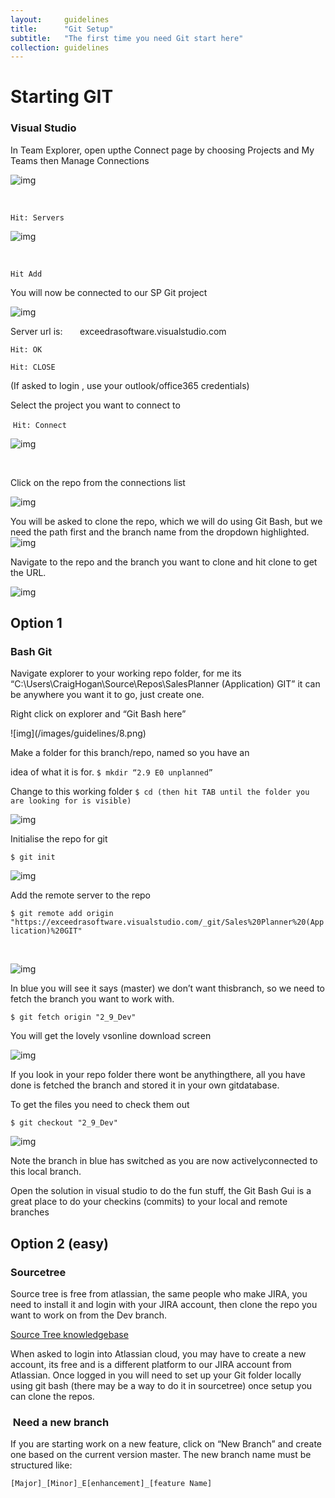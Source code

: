 ```yaml
---
layout:     guidelines
title:      "Git Setup"
subtitle:   "The first time you need Git start here"
collection: guidelines
---
```


# Starting GIT



### Visual Studio 

In Team Explorer, open upthe Connect page by choosing Projects and My Teams then Manage Connections

![img](/images/guidelines/1.png)

 

`Hit: Servers`

![img](/images/guidelines/2.png)

 

`Hit Add`

You will now be connected to our SP Git project

![img](/images/guidelines/3.png)

Server url is:       exceedrasoftware.visualstudio.com

`Hit: OK`

`Hit: CLOSE`

(If asked to login , use your outlook/office365 credentials)

Select the project you want to connect to

 `Hit: Connect` 

![img](/images/guidelines/4.png)

 

Click on the repo from the connections list

![img](/images/guidelines/5.png)

You will be asked to clone the repo, which we will do using Git Bash, but we need the path first and the branch name from the dropdown highlighted.
![img](/images/guidelines/6.png)



Navigate to the repo and the branch you want to clone and hit clone to get the URL.

![img](/images/guidelines/7.png)


## Option 1 

### Bash Git

Navigate explorer to your working repo folder, for me its “C:\Users\CraigHogan\Source\Repos\SalesPlanner (Application) GIT” it can be anywhere you want it to go, just create one.

Right click on explorer and “Git Bash here”
<!--Note all commands/file names are case sensitive-->![img](/images/guidelines/8.png)

Make a folder for this branch/repo, named so you have an

idea of what it is for.
`$ mkdir “2.9 E0 unplanned”`

Change to this working folder
`$ cd (then hit TAB until the folder you are looking for is visible)`

![img](/images/guidelines/9.png)

Initialise the repo for git

`$ git init`

![img](/images/guidelines/10.png)

Add the remote server to the repo

`$ git remote add origin "https://exceedrasoftware.visualstudio.com/_git/Sales%20Planner%20(Application)%20GIT"`

 

![img](/images/guidelines/11.png)

In blue you will see it says (master) we don’t want thisbranch, so we need to fetch the branch you want to work with.

`$ git fetch origin "2_9_Dev"`

You will get the lovely vsonline download screen

![img](/images/guidelines/12.png)

If you look in your repo folder there wont be anythingthere, all you have done is fetched the branch and stored it in your own gitdatabase.

To get the files you need to check them out

`$ git checkout "2_9_Dev"`

![img](/images/guidelines/13.png)

Note the branch in blue has switched as you are now activelyconnected to this local branch.

Open the solution in visual studio to do the fun stuff, the Git Bash Gui is a great place to do your checkins (commits) to your local and remote branches


## Option 2 (easy)

### Sourcetree

Source tree is free from atlassian, the same people who make JIRA, you need to install it and login with your JIRA account, then clone the repo you want to work on from the Dev branch.

[Source Tree knowledgebase](https://confluence.atlassian.com/sourcetreekb)

When asked to login into Atlassian cloud, you may have to create a new account, its free and is a different platform to our JIRA account from Atlassian.
Once logged in you will need to set up your Git folder locally using git bash (there may be a way to do it in sourcetree) once setup you can clone the repos.


###  Need a new branch

If you are starting work on a new feature, click on “New Branch” and create one based on the current version master.
The new branch name must be structured like:  

`[Major]_[Minor]_E[enhancement]_[feature Name]`

<!--
### Git whistles

This uses ruby, so you will need ot install this as per the ruby Setup
[install](https://github.com/mezis/git-whistles)

Navigate to the project Git and run:

'''
$ git config [--global] jira.username ??????.?????@exceedra.com
$ git config [--global] jira.password ???????
$ git config [--global] jira.site https://exceedra.atlassian.net
'''

-->